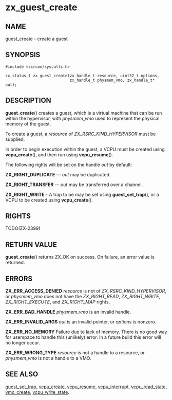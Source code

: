 # zx_guest_create

## NAME

guest_create - create a guest

## SYNOPSIS

```
#include <zircon/syscalls.h>

zx_status_t zx_guest_create(zx_handle_t resource, uint32_t options,
                            zx_handle_t physmem_vmo, zx_handle_t* out);
```

## DESCRIPTION

**guest_create**() creates a guest, which is a virtual machine that can be run
within the hypervisor, with *physmem_vmo* used to represent the physical memory
of the guest.

To create a guest, a *resource* of *ZX_RSRC_KIND_HYPERVISOR* must be supplied.

In order to begin execution within the guest, a VCPU must be created using
**vcpu_create**(), and then run using **vcpu_resume**().

The following rights will be set on the handle *out* by default:

**ZX_RIGHT_DUPLICATE** — *out* may be duplicated.

**ZX_RIGHT_TRANSFER** — *out* may be transferred over a channel.

**ZX_RIGHT_WRITE** - A trap to be may be set using **guest_set_trap**(), or a
VCPU to be created using **vcpu_create**().

## RIGHTS

TODO(ZX-2399)

## RETURN VALUE

**guest_create**() returns ZX_OK on success. On failure, an error value is
returned.

## ERRORS

**ZX_ERR_ACCESS_DENIED** *resource* is not of *ZX_RSRC_KIND_HYPERVISOR*, or
*physmem_vmo* does not have the *ZX_RIGHT_READ*, *ZX_RIGHT_WRITE*,
*ZX_RIGHT_EXECUTE*, and *ZX_RIGHT_MAP* rights.

**ZX_ERR_BAD_HANDLE** *physmem_vmo* is an invalid handle.

**ZX_ERR_INVALID_ARGS** *out* is an invalid pointer, or *options* is nonzero.

**ZX_ERR_NO_MEMORY**  Failure due to lack of memory.
There is no good way for userspace to handle this (unlikely) error.
In a future build this error will no longer occur.

**ZX_ERR_WRONG_TYPE** *resource* is not a handle to a resource, or *physmem_vmo*
is not a handle to a VMO.

## SEE ALSO

[guest_set_trap](guest_set_trap.md),
[vcpu_create](vcpu_create.md),
[vcpu_resume](vcpu_resume.md),
[vcpu_interrupt](vcpu_interrupt.md),
[vcpu_read_state](vcpu_read_state.md),
[vmo_create](vmo_create.md),
[vcpu_write_state](vcpu_write_state.md).

